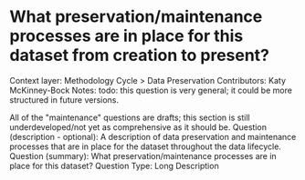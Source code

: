 # What preservation/maintenance processes are in place for this dataset from creation to present?

Context layer: Methodology Cycle > Data Preservation
Contributors: Katy McKinney-Bock
Notes: todo: this question is very general; it could be more structured in future versions.

All of the "maintenance" questions are drafts; this section is still underdeveloped/not yet as comprehensive as it should be.
Question (description - optional): A description of data preservation and maintenance processes that are in place for the dataset throughout the data lifecycle.
Question (summary): What preservation/maintenance processes are in place for this dataset?
Question Type: Long Description